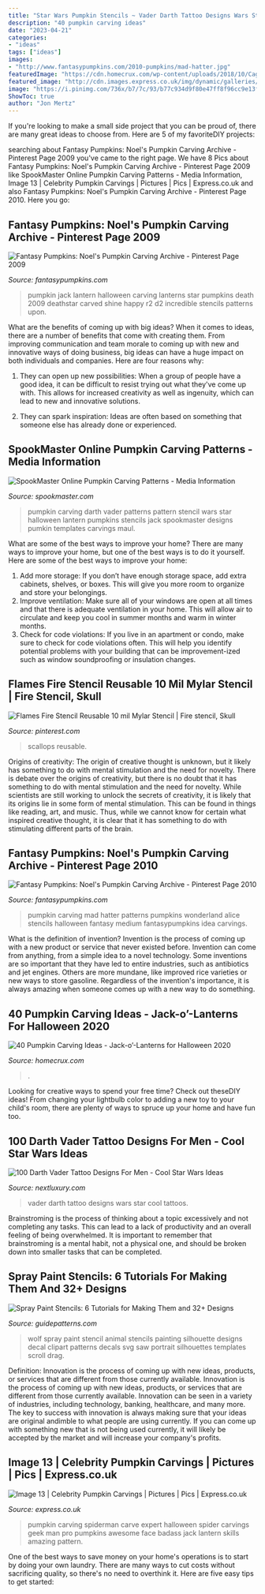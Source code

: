 ```yaml
---
title: "Star Wars Pumpkin Stencils ~ Vader Darth Tattoo Designs Wars Star Cool Tattoos"
description: "40 pumpkin carving ideas"
date: "2023-04-21"
categories:
- "ideas"
tags: ["ideas"]
images:
- "http://www.fantasypumpkins.com/2010-pumpkins/mad-hatter.jpg"
featuredImage: "https://cdn.homecrux.com/wp-content/uploads/2018/10/Caged-skeleton-pumpkin_1-768x513.jpg"
featured_image: "http://cdn.images.express.co.uk/img/dynamic/galleries/x701/47711.jpg"
image: "https://i.pinimg.com/736x/b7/7c/93/b77c934d9f80e47ff8f96cc9e13f59c0.jpg"
ShowToc: true
author: "Jon Mertz"
---
```



If you're looking to make a small side project that you can be proud of, there are many great ideas to choose from. Here are 5 of my favoriteDIY projects: 

	

		
searching about Fantasy Pumpkins: Noel&#039;s Pumpkin Carving Archive - Pinterest Page 2009 you've came to the right page. We have 8 Pics about Fantasy Pumpkins: Noel&#039;s Pumpkin Carving Archive - Pinterest Page 2009 like SpookMaster Online Pumpkin Carving Patterns - Media Information, Image 13 | Celebrity Pumpkin Carvings | Pictures | Pics | Express.co.uk and also Fantasy Pumpkins: Noel&#039;s Pumpkin Carving Archive - Pinterest Page 2010. Here you go:
		
    
## Fantasy Pumpkins: Noel&#039;s Pumpkin Carving Archive - Pinterest Page 2009

<img loading=lazy src="https://www.fantasypumpkins.com/2009-pumpkins/deathstar940.jpg" onerror="this.onerror=null;this.src='https://tse4.mm.bing.net/th?id=OIP.7V8b9F39SueRN_Ra3KhhtAHaGm&amp;pid=15.1';" alt="Fantasy Pumpkins: Noel&#039;s Pumpkin Carving Archive - Pinterest Page 2009">

_Source: fantasypumpkins.com_

>pumpkin jack lantern halloween carving lanterns star pumpkins death 2009 deathstar carved shine happy r2 d2 incredible stencils patterns upon. 

	

What are the benefits of coming up with big ideas?
When it comes to ideas, there are a number of benefits that come with creating them. From improving communication and team morale to coming up with new and innovative ways of doing business, big ideas can have a huge impact on both individuals and companies. Here are four reasons why: 
1. They can open up new possibilities: When a group of people have a good idea, it can be difficult to resist trying out what they've come up with. This allows for increased creativity as well as ingenuity, which can lead to new and innovative solutions. 

2. They can spark inspiration: Ideas are often based on something that someone else has already done or experienced.

    
## SpookMaster Online Pumpkin Carving Patterns - Media Information

<img loading=lazy src="http://www.spookmaster.com/pumpkin-carving-patterns/pumpkin-carving-patterns-darth-vader-hr.jpg" onerror="this.onerror=null;this.src='https://tse4.mm.bing.net/th?id=OIP.3baWbqNguyrMVfrO3JejKAD6Es&amp;pid=15.1';" alt="SpookMaster Online Pumpkin Carving Patterns - Media Information">

_Source: spookmaster.com_

>pumpkin carving darth vader patterns pattern stencil wars star halloween lantern pumpkins stencils jack spookmaster designs pumkin templates carvings maul. 

	

What are some of the best ways to improve your home?
There are many ways to improve your home, but one of the best ways is to do it yourself. Here are some of the best ways to improve your home: 
1. Add more storage: If you don’t have enough storage space, add extra cabinets, shelves, or boxes. This will give you more room to organize and store your belongings. 
2. Improve ventilation: Make sure all of your windows are open at all times and that there is adequate ventilation in your home. This will allow air to circulate and keep you cool in summer months and warm in winter months. 
3. Check for code violations: If you live in an apartment or condo, make sure to check for code violations often. This will help you identify potential problems with your building that can be improvement-ized such as window soundproofing or insulation changes.

    
## Flames Fire Stencil Reusable 10 Mil Mylar Stencil | Fire Stencil, Skull

<img loading=lazy src="https://i.pinimg.com/736x/b7/7c/93/b77c934d9f80e47ff8f96cc9e13f59c0.jpg" onerror="this.onerror=null;this.src='https://tse2.mm.bing.net/th?id=OIP.qll88a5YjqYHI36GpshT3gAAAA&amp;pid=15.1';" alt="Flames Fire Stencil Reusable 10 mil Mylar Stencil | Fire stencil, Skull">

_Source: pinterest.com_

>scallops reusable. 

	

Origins of creativity: The origin of creative thought is unknown, but it likely has something to do with mental stimulation and the need for novelty.
There is debate over the origins of creativity, but there is no doubt that it has something to do with mental stimulation and the need for novelty. While scientists are still working to unlock the secrets of creativity, it is likely that its origins lie in some form of mental stimulation. This can be found in things like reading, art, and music. Thus, while we cannot know for certain what inspired creative thought, it is clear that it has something to do with stimulating different parts of the brain.

    
## Fantasy Pumpkins: Noel&#039;s Pumpkin Carving Archive - Pinterest Page 2010

<img loading=lazy src="http://www.fantasypumpkins.com/2010-pumpkins/mad-hatter.jpg" onerror="this.onerror=null;this.src='https://tse3.mm.bing.net/th?id=OIP.bbFCJdmyAYxZfqrC_LzugQHaI4&amp;pid=15.1';" alt="Fantasy Pumpkins: Noel&#039;s Pumpkin Carving Archive - Pinterest Page 2010">

_Source: fantasypumpkins.com_

>pumpkin carving mad hatter patterns pumpkins wonderland alice stencils halloween fantasy medium fantasypumpkins idea carvings. 

	

What is the definition of invention?
Invention is the process of coming up with a new product or service that never existed before. Invention can come from anything, from a simple idea to a novel technology. Some inventions are so important that they have led to entire industries, such as antibiotics and jet engines. Others are more mundane, like improved rice varieties or new ways to store gasoline. Regardless of the invention's importance, it is always amazing when someone comes up with a new way to do something.

    
## 40 Pumpkin Carving Ideas - Jack-o’-Lanterns For Halloween 2020

<img loading=lazy src="https://cdn.homecrux.com/wp-content/uploads/2018/10/Caged-skeleton-pumpkin_1-768x513.jpg" onerror="this.onerror=null;this.src='https://tse2.mm.bing.net/th?id=OIP.MKklSET77BoQCIuHuwN4swHaE8&amp;pid=15.1';" alt="40 Pumpkin Carving Ideas - Jack-o’-Lanterns for Halloween 2020">

_Source: homecrux.com_

>. 

	

Looking for creative ways to spend your free time? Check out theseDIY ideas! From changing your lightbulb color to adding a new toy to your child's room, there are plenty of ways to spruce up your home and have fun too.

    
## 100 Darth Vader Tattoo Designs For Men - Cool Star Wars Ideas

<img loading=lazy src="http://nextluxury.com/wp-content/uploads/darth-vader-tattoo-male-forearms.jpg" onerror="this.onerror=null;this.src='https://tse3.mm.bing.net/th?id=OIP.h4H7edEAKTi3at8Mc11tEAHaHa&amp;pid=15.1';" alt="100 Darth Vader Tattoo Designs For Men - Cool Star Wars Ideas">

_Source: nextluxury.com_

>vader darth tattoo designs wars star cool tattoos. 

	

Brainstroming is the process of thinking about a topic excessively and not completing any tasks. This can lead to a lack of productivity and an overall feeling of being overwhelmed. It is important to remember that brainstroming is a mental habit, not a physical one, and should be broken down into smaller tasks that can be completed.

    
## Spray Paint Stencils: 6 Tutorials For Making Them And 32+ Designs

<img loading=lazy src="https://www.guidepatterns.com/wp-content/uploads/2018/08/Wolf-Spray-Paint-Stencil.jpg" onerror="this.onerror=null;this.src='https://tse4.mm.bing.net/th?id=OIP.RXmXt51oXlXsDFKOrg17HAHaLO&amp;pid=15.1';" alt="Spray Paint Stencils: 6 Tutorials for Making Them and 32+ Designs">

_Source: guidepatterns.com_

>wolf spray paint stencil animal stencils painting silhouette designs decal clipart patterns decals svg saw portrait silhouettes templates scroll drag. 

	

Definition: Innovation is the process of coming up with new ideas, products, or services that are different from those currently available.
Innovation is the process of coming up with new ideas, products, or services that are different from those currently available. Innovation can be seen in a variety of industries, including technology, banking, healthcare, and many more. The key to success with innovation is always making sure that your ideas are original andimble to what people are using currently. If you can come up with something new that is not being used currently, it will likely be accepted by the market and will increase your company's profits.

    
## Image 13 | Celebrity Pumpkin Carvings | Pictures | Pics | Express.co.uk

<img loading=lazy src="http://cdn.images.express.co.uk/img/dynamic/galleries/x701/47711.jpg" onerror="this.onerror=null;this.src='https://tse2.mm.bing.net/th?id=OIP.2kwkHozwoo43JWYF_WT3rAHaIz&amp;pid=15.1';" alt="Image 13 | Celebrity Pumpkin Carvings | Pictures | Pics | Express.co.uk">

_Source: express.co.uk_

>pumpkin carving spiderman carve expert halloween spider carvings geek man pro pumpkins awesome face badass jack lantern skills amazing pattern. 

	

One of the best ways to save money on your home's operations is to start by doing your own laundry. There are many ways to cut costs without sacrificing quality, so there's no need to overthink it. Here are five easy tips to get started:

